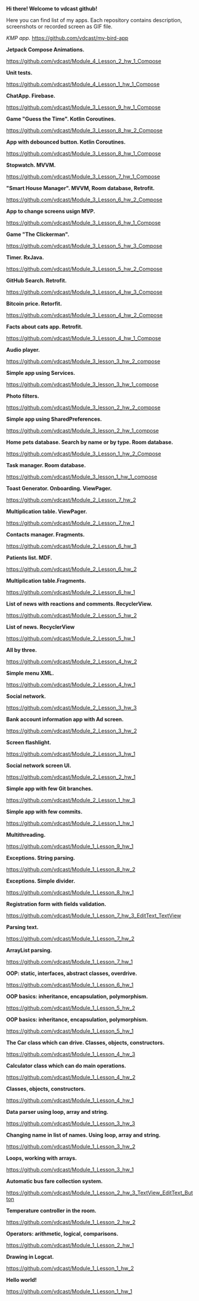 **Hi there! Welcome to vdcast github!**

Here you can find list of my apps.
Each repository contains description, screenshots or recorded screen as GIF file.

**KMP app*.*
https://github.com/vdcast/my-bird-app

**Jetpack Compose Animations.**

https://github.com/vdcast/Module_4_Lesson_2_hw_1_Compose

**Unit tests.**

https://github.com/vdcast/Module_4_Lesson_1_hw_1_Compose

**ChatApp. Firebase.**

https://github.com/vdcast/Module_3_Lesson_9_hw_1_Compose

**Game "Guess the Time". Kotlin Coroutines.**

https://github.com/vdcast/Module_3_Lesson_8_hw_2_Compose

**App with debounced button. Kotlin Coroutines.**

https://github.com/vdcast/Module_3_Lesson_8_hw_1_Compose

**Stopwatch. MVVM.**

https://github.com/vdcast/Module_3_Lesson_7_hw_1_Compose

**"Smart House Manager". MVVM, Room database, Retrofit.**

https://github.com/vdcast/Module_3_Lesson_6_hw_2_Compose

**App to change screens usign MVP.**

https://github.com/vdcast/Module_3_Lesson_6_hw_1_Compose

**Game "The Clickerman".**

https://github.com/vdcast/Module_3_Lesson_5_hw_3_Compose

**Timer. RxJava.**

https://github.com/vdcast/Module_3_Lesson_5_hw_2_Compose

**GitHub Search. Retrofit.**

https://github.com/vdcast/Module_3_Lesson_4_hw_3_Compose

**Bitcoin price. Retorfit.**

https://github.com/vdcast/Module_3_Lesson_4_hw_2_Compose

**Facts about cats app. Retrofit.**

https://github.com/vdcast/Module_3_Lesson_4_hw_1_Compose

**Audio player.**

https://github.com/vdcast/Module_3_lesson_3_hw_2_compose

**Simple app using Services.**

https://github.com/vdcast/Module_3_lesson_3_hw_1_compose

**Photo filters.**

https://github.com/vdcast/Module_3_lesson_2_hw_2_compose

**Simple app using SharedPreferences.**

https://github.com/vdcast/Module_3_lesson_2_hw_1_compose

**Home pets database. Search by name or by type. Room database.**

https://github.com/vdcast/Module_3_Lesson_1_hw_2_Compose

**Task manager. Room database.**

https://github.com/vdcast/Module_3_lesson_1_hw_1_compose

**Toast Generator. Onboarding. ViewPager.**

https://github.com/vdcast/Module_2_Lesson_7_hw_2

**Multiplication table. ViewPager.**

https://github.com/vdcast/Module_2_Lesson_7_hw_1

**Contacts manager. Fragments.**

https://github.com/vdcast/Module_2_Lesson_6_hw_3

**Patients list. MDF.**

https://github.com/vdcast/Module_2_Lesson_6_hw_2

**Multiplication table.Fragments.**

https://github.com/vdcast/Module_2_Lesson_6_hw_1

**List of news with reactions and comments. RecyclerView.**

https://github.com/vdcast/Module_2_Lesson_5_hw_2

**List of news. RecyclerView**

https://github.com/vdcast/Module_2_Lesson_5_hw_1

**All by three.**

https://github.com/vdcast/Module_2_Lesson_4_hw_2

**Simple menu XML.**

https://github.com/vdcast/Module_2_Lesson_4_hw_1

**Social network.**

https://github.com/vdcast/Module_2_Lesson_3_hw_3

**Bank account information app with Ad screen.**

https://github.com/vdcast/Module_2_Lesson_3_hw_2

**Screen flashlight.**

https://github.com/vdcast/Module_2_Lesson_3_hw_1

**Social network screen UI.**

https://github.com/vdcast/Module_2_Lesson_2_hw_1

**Simple app with few Git branches.**

https://github.com/vdcast/Module_2_Lesson_1_hw_3

**Simple app with few commits.**

https://github.com/vdcast/Module_2_Lesson_1_hw_1

**Multithreading.**

https://github.com/vdcast/Module_1_Lesson_9_hw_1

**Exceptions. String parsing.**

https://github.com/vdcast/Module_1_Lesson_8_hw_2

**Exceptions. Simple divider.**

https://github.com/vdcast/Module_1_Lesson_8_hw_1

**Registration form with fields validation.**

https://github.com/vdcast/Module_1_Lesson_7_hw_3_EditText_TextView

**Parsing text.**

https://github.com/vdcast/Module_1_Lesson_7_hw_2

**ArrayList parsing.**

https://github.com/vdcast/Module_1_Lesson_7_hw_1

**OOP: static, interfaces, abstract classes, overdrive.**

https://github.com/vdcast/Module_1_Lesson_6_hw_1

**OOP basics: inheritance, encapsulation, polymorphism.**

https://github.com/vdcast/Module_1_Lesson_5_hw_2

**OOP basics: inheritance, encapsulation, polymorphism.**

https://github.com/vdcast/Module_1_Lesson_5_hw_1

**The Car class which can drive. Classes, objects, constructors.**

https://github.com/vdcast/Module_1_Lesson_4_hw_3

**Calculator class which can do main operations.**

https://github.com/vdcast/Module_1_Lesson_4_hw_2

**Classes, objects, constructors.**

https://github.com/vdcast/Module_1_Lesson_4_hw_1

**Data parser using loop, array and string.**

https://github.com/vdcast/Module_1_Lesson_3_hw_3

**Changing name in list of names. Using loop, array and string.**

https://github.com/vdcast/Module_1_Lesson_3_hw_2

**Loops, working with arrays.**

https://github.com/vdcast/Module_1_Lesson_3_hw_1

**Automatic bus fare collection system.**

https://github.com/vdcast/Module_1_Lesson_2_hw_3_TextView_EditText_Button

**Temperature controller in the room.**

https://github.com/vdcast/Module_1_Lesson_2_hw_2

**Operators: arithmetic, logical, comparisons.**

https://github.com/vdcast/Module_1_Lesson_2_hw_1

**Drawing in Logcat.**

https://github.com/vdcast/Module_1_Lesson_1_hw_2

**Hello world!**

https://github.com/vdcast/Module_1_Lesson_1_hw_1
